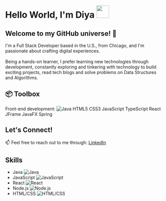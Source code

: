 

# Hello World, I'm Diya <img src="https://media.giphy.com/media/l3q2K5jinAlChoCLS/giphy.gif" width="40">
## Welcome to my GitHub universe! 🚀
I'm a Full Stack Developer based in the U.S., from Chicago, and I'm passionate about crafting digital experiences.<br />
<br />Being a hands-on learner, I prefer learning new technologies through development, constantly exploring and tinkering with technology to build exciting projects, read tech blogs and solve problems on Data Structures and Algorithms.

## 📦 Toolbox

Front-end development:
![Java](https://img.shields.io/badge/-Java-yellow)
HTML5
CSS3
JavaScript
TypeScript
React
JFrame
JavaFX
Spring

## Let's Connect!

📫 Feel free to reach out to me through: [LinkedIn](https://www.linkedin.com/in/diya-shibu-1a9s9d7f)

## Skills

- Java ![Java](https://img.shields.io/badge/-Python-yellow)
- JavaScript ![JavaScript](https://img.shields.io/badge/-JavaScript-blue)
- React ![React](https://img.shields.io/badge/-React-blue)
- Node.js ![Node.js](https://img.shields.io/badge/-Node.js-green)
- HTML/CSS ![HTML/CSS](https://img.shields.io/badge/-HTML%2FCSS-orange)

<!--
**dshibu2/dshibu2** is a ✨ _special_ ✨ repository because its `README.md` (this file) appears on your GitHub profile.

Here are some ideas to get you started:

- 🔭 I’m currently working on ...
- 🌱 I’m currently learning ...
- 👯 I’m looking to collaborate on ...
- 🤔 I’m looking for help with ...
- 💬 Ask me about ...
- 📫 How to reach me: ...
- 😄 Pronouns: ...
- ⚡ Fun fact: ...
-->
